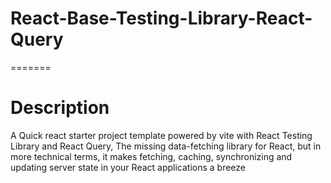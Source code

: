 
# React-Base-Testing-Library-React-Query
=======


# Description
A Quick react starter project template powered by vite with React Testing Library and React Query, The missing data-fetching library for React, but in more technical terms, it makes fetching, caching, synchronizing and updating server state in your React applications a breeze
